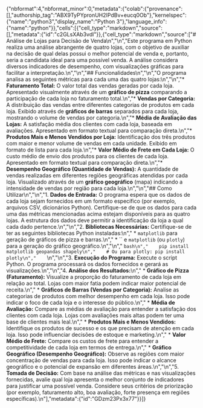 {"nbformat":4,"nbformat_minor":0,"metadata":{"colab":{"provenance":[],"authorship_tag":"ABX9TyPYpronUH2IPdBv+eucq0Ob"},"kernelspec":{"name":"python3","display_name":"Python 3"},"language_info":{"name":"python"}},"cells":[{"cell_type":"markdown","source":[],"metadata":{"id":"c2GLsXAb3vdl"}},{"cell_type":"markdown","source":["# Análise de Lojas para Decisão de Venda\n","\n","Este programa em Python realiza uma análise abrangente de quatro lojas, com o objetivo de auxiliar na decisão de qual delas possui o melhor potencial de venda e, portanto, seria a candidata ideal para uma possível venda. A análise considera diversos indicadores de desempenho, com visualizações gráficas para facilitar a interpretação.\n","\n","## Funcionalidades\n","\n","O programa analisa as seguintes métricas para cada uma das quatro lojas:\n","\n","* **Faturamento Total:** O valor total das vendas geradas por cada loja. Apresentado visualmente através de um **gráfico de pizza** comparando a participação de cada loja no faturamento total.\n","* **Vendas por Categoria:** A distribuição das vendas entre diferentes categorias de produtos em cada loja. Exibido através de **gráficos de barras** separados para cada loja, mostrando o volume de vendas por categoria.\n","* **Média de Avaliação das Lojas:** A satisfação média dos clientes com cada loja, baseada em avaliações. Apresentado em formato textual para comparação direta.\n","* **Produtos Mais e Menos Vendidos por Loja:** Identificação dos três produtos com maior e menor volume de vendas em cada unidade. Exibido em formato de lista para cada loja.\n","* **Valor Médio de Frete em Cada Loja:** O custo médio de envio dos produtos para os clientes de cada loja. Apresentado em formato textual para comparação direta.\n","* **Desempenho Geográfico (Quantidade de Vendas):** A quantidade de vendas realizadas em diferentes regiões geográficas atendidas por cada loja. Visualizado através de um **gráfico geográfico** (mapa) indicando a intensidade de vendas por região para cada loja.\n","\n","## Como Utilizar\n","\n","1.  **Dados de Entrada:** O programa espera que os dados de cada loja sejam fornecidos em um formato específico (por exemplo, arquivos CSV, dicionários Python). Certifique-se de que os dados para cada uma das métricas mencionadas acima estejam disponíveis para as quatro lojas. A estrutura dos dados deve permitir a identificação da loja a qual cada dado pertence.\n","\n","2.  **Bibliotecas Necessárias:** Certifique-se de ter as seguintes bibliotecas Python instaladas:\n","    * `matplotlib` para geração de gráficos de pizza e barras.\n","    * `` e `matplotlib` (ou `plotly`) para a geração do gráfico geográfico.\n","\n","    ```bash\n","    pip install matplotlib geopandas shapely\n","    # Ou para plotly: pip install plotly\n","    ```\n","\n","3.  **Execução do Programa:** Execute o script Python. O programa processará os dados fornecidos e gerará as visualizações.\n","\n","4.  **Análise dos Resultados:**\n","    * **Gráfico de Pizza (Faturamento):** Visualize a proporção do faturamento de cada loja em relação ao total. Lojas com maior fatia podem indicar maior potencial de receita.\n","    * **Gráficos de Barras (Vendas por Categoria):** Analise as categorias de produtos com melhor desempenho em cada loja. Isso pode indicar o foco de cada loja e o interesse do público.\n","    * **Média de Avaliação:** Compare as médias de avaliação para entender a satisfação dos clientes com cada loja. Lojas com avaliações mais altas podem ter uma base de clientes mais leal.\n","    * **Produtos Mais e Menos Vendidos:** Identifique os produtos de sucesso e os que precisam de atenção em cada loja. Isso pode influenciar decisões de estoque e marketing.\n","    * **Valor Médio de Frete:** Compare os custos de frete para entender a competitividade de cada loja em termos de entrega.\n","    * **Gráfico Geográfico (Desempenho Geográfico):** Observe as regiões com maior concentração de vendas para cada loja. Isso pode indicar o alcance geográfico e o potencial de expansão em diferentes áreas.\n","\n","5.  **Tomada de Decisão:** Com base na análise das métricas e nas visualizações fornecidas, avalie qual loja apresenta o melhor conjunto de indicadores para justificar uma possível venda. Considere seus critérios de priorização (por exemplo, faturamento alto, boa avaliação, forte presença em regiões específicas).\n"],"metadata":{"id":"GDzm23Px3x77"}}]}